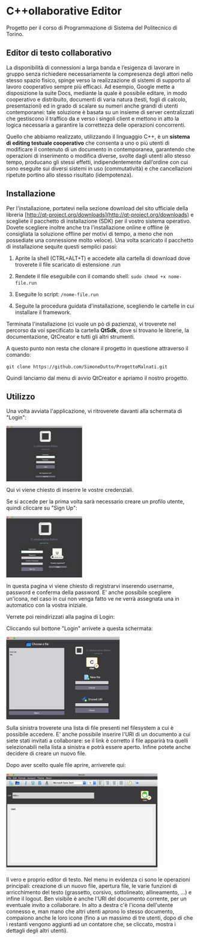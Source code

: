 # C++ollaborative Editor
Progetto per il corso di Programmazione di Sistema del Politecnico di Torino.

## Editor di testo collaborativo

La disponibilità di connessioni a larga banda e l’esigenza di lavorare in gruppo senza richiedere necessariamente la compresenza degli attori nello stesso spazio fisico, spinge verso la realizzazione di sistemi di supporto al lavoro cooperativo sempre più efficaci. Ad esempio, Google mette a disposizione la suite Docs, mediante la quale è possibile editare, in modo cooperativo e distribuito, documenti di varia natura (testi, fogli di calcolo, presentazioni) ed in grado di scalare su numeri anche grandi di utenti contemporanei: tale soluzione è basata su un insieme di server centralizzati che gestiscono il traffico da e verso i singoli client e mettono in atto la logica necessaria a garantire la correttezza delle operazioni concorrenti.

Quello che abbiamo realizzato, utilizzando il linguaggio C++, è un <b>sistema di editing testuale cooperativo</b> che consenta a uno o più utenti di modificare il contenuto di un documento in contemporanea, garantendo che operazioni di inserimento o modifica diverse, svolte dagli utenti allo stesso tempo, producano gli stessi effetti, indipendentemente dall’ordine con cui sono eseguite sui diversi sistemi in uso (commutatività) e che cancellazioni ripetute portino allo stesso risultato (idempotenza).

## Installazione
Per l'installazione, portatevi nella sezione download del sito ufficiale della libreria  [http://qt-project.org/downloads](http://qt-project.org/downloads) e scegliete il pacchetto di installazione (SDK) per il vostro sistema operativo. Dovete scegliere inoltre anche tra l'installazione online e offline (è consigliata la soluzione offline per motivi di tempo, a meno che non possediate una connessione molto veloce). Una volta scaricato il pacchetto di installazione sequite questi semplici passi:

 1. Aprite la shell (CTRL+ALT+T) e accedete alla cartella di download dove troverete il file scaricato di estensione .run  

2. Rendete il file eseguibile con il comando shell:
   `sudo chmod +x nome-file.run`

3. Eseguite lo script:
	 `/nome-file.run`

4. Seguite la procedura guidata d'installazione, scegliendo le cartelle in cui installare il framework.

Terminata l'installazione (ci vuole un pò di pazienza), vi troverete nel percorso da voi specificato la cartella **QtSdk**, dove si trovano le librerie, la documentazione, QtCreator e tutti gli altri strumenti.

A questo punto non resta che clonare il progetto in questione attraverso il comando:

`git clone https://github.com/SimoneDutto/ProgettoMalnati.git`

Quindi lanciamo dal menu di avvio QtCreator e apriamo il nostro progetto.

## Utilizzo
Una volta avviata l'applicazione, vi ritroverete davanti alla schermata di "Login":

<img src="client/immagini/login2.png" width="40%" height="40%" align="center">

Qui vi viene chiesto di inserire le vostre credenziali.

Se si accede per la prima volta sarà necessario creare un profilo utente, quindi cliccare su "Sign Up":

<img src="client/immagini/signup2.png" width="40%" height="40%" align="center">

In questa pagina vi viene chiesto di registrarvi inserendo username, password e conferma della password. E' anche possibile scegliere un'icona, nel caso in cui non venga fatto ve ne verrà assegnata una in automatico con la vostra iniziale.

Verrete poi reindirizzati alla pagina di Login:

Cliccando sul bottone "Login" arrivete a questa schermata:

<img src="client/immagini/open2.png" width="60%" height="60%" align="center">

Sulla sinistra troverete una lista di file presenti nel filesystem a cui è possibile accedere. E' anche possibile inserire l'URI di un documento a cui siete stati invitati a collaborare: se il link è corretto il file apparirà tra quelli selezionabili nella lista a sinistra e potrà essere aperto. Infine potete anche decidere di creare un nuovo file.

Dopo aver scelto quale file aprire, arriverete qui:

<img src="client/immagini/main2.png" width="80%" height="80%" align="center">

Il vero e proprio editor di testo. Nel menu in evidenza ci sono le operazioni principali: creazione di un nuovo file, apertura file, le varie funzioni di arricchimento del testo (grassetto, corsivo, sottolineato, allineamento, ...) e infine il logout. Ben visibile è anche l'URI del documento corrente, per un eventuale invito a collaborare. In alto a destra c'è l'icona dell'utente connesso e, man mano che altri utenti aprono lo stesso documento, compaiono anche le loro icone (fino a un massimo di tre utenti, dopo di che i restanti vengono aggiunti ad un contatore che, se cliccato, mostra i dettagli degli altri utenti).
